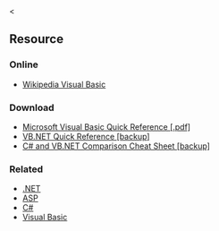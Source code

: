 &lt;

Resource
--------

### Online

-   [Wikipedia Visual Basic](http://en.wikipedia.org/wiki/Visual_Basic)

### Download

-   [Microsoft Visual Basic Quick Reference \[.pdf\]](static/cs/vbasic_quickref.pdf)
-   [VB.NET Quick Reference \[backup\]](static/cs/VB.NET%20Quick%20Reference.pdf)
-   [C\# and VB.NET Comparison Cheat Sheet \[backup\]](static/cs/CheatSheetCSharpVsVB.pdf)

### Related

-   [.NET](dotnet.html ".NET Cheat Sheet")
-   [ASP](asp.html "ASP Cheat Sheet")
-   [C\#](csharp.html "C# Cheat Sheet")
-   [Visual Basic](visualbasic.html "Visual Basic Cheat Sheet")
